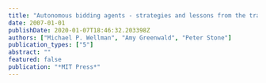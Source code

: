 ```yaml
---
title: "Autonomous bidding agents - strategies and lessons from the trading agent competition"
date: 2007-01-01
publishDate: 2020-01-07T18:46:32.203398Z
authors: ["Michael P. Wellman", "Amy Greenwald", "Peter Stone"]
publication_types: ["5"]
abstract: ""
featured: false
publication: "*MIT Press*"
---
```


